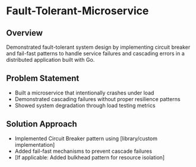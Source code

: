 # Fault-Tolerant-Microservice

## Overview
Demonstrated fault-tolerant system design by implementing circuit breaker and fail-fast patterns 
to handle service failures and cascading errors in a distributed application built with Go.

## Problem Statement
- Built a microservice that intentionally crashes under load
- Demonstrated cascading failures without proper resilience patterns
- Showed system degradation through load testing metrics

## Solution Approach
- Implemented Circuit Breaker pattern using [library/custom implementation]
- Added fail-fast mechanisms to prevent cascade failures
- [If applicable: Added bulkhead pattern for resource isolation]
